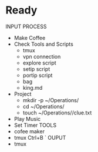 # Ready 

INPUT
PROCESS
- Make Coffee
- Check Tools and Scripts
    - tmux
    - vpn connection
    - explore script
    - setip script
    - portip script
    - bag
    - king.md
- Project
    - mkdir -p ~/Operations/<name>
    - cd ~/Operations/<name>
    - touch ~/Operations/<name>/clue.txt
- Play Music
- Set Timer
TOOLS
- cofee maker
- tmux Ctrl+B `
OUPUT
- tmux
